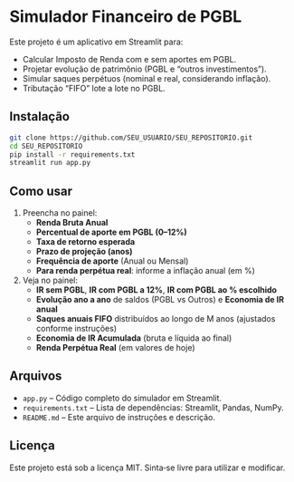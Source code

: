 # Simulador Financeiro de PGBL

Este projeto é um aplicativo em Streamlit para:
- Calcular Imposto de Renda com e sem aportes em PGBL.
- Projetar evolução de patrimônio (PGBL e “outros investimentos”).
- Simular saques perpétuos (nominal e real, considerando inflação).
- Tributação “FIFO” lote a lote no PGBL.

## Instalação

```bash
git clone https://github.com/SEU_USUARIO/SEU_REPOSITORIO.git
cd SEU_REPOSITORIO
pip install -r requirements.txt
streamlit run app.py
```

## Como usar

1. Preencha no painel:
   - **Renda Bruta Anual**  
   - **Percentual de aporte em PGBL (0–12%)**  
   - **Taxa de retorno esperada**  
   - **Prazo de projeção (anos)**  
   - **Frequência de aporte** (Anual ou Mensal)  
   - **Para renda perpétua real**: informe a inflação anual (em %)  
2. Veja no painel:
   - **IR sem PGBL**, **IR com PGBL a 12%**, **IR com PGBL ao % escolhido**  
   - **Evolução ano a ano** de saldos (PGBL vs Outros) e **Economia de IR anual**  
   - **Saques anuais FIFO** distribuídos ao longo de M anos (ajustados conforme instruções)  
   - **Economia de IR Acumulada** (bruta e líquida ao final)  
   - **Renda Perpétua Real** (em valores de hoje)

## Arquivos

- `app.py` – Código completo do simulador em Streamlit.  
- `requirements.txt` – Lista de dependências: Streamlit, Pandas, NumPy.  
- `README.md` – Este arquivo de instruções e descrição.

## Licença

Este projeto está sob a licença MIT. Sinta‐se livre para utilizar e modificar.
